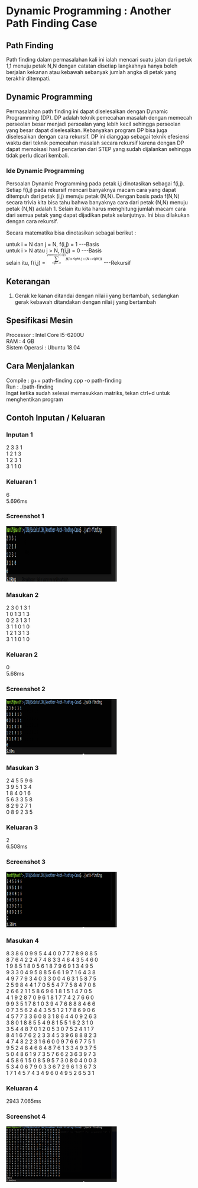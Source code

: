 # Dynamic Programming : Another Path Finding Case

## Path Finding
Path finding dalam permasalahan kali ini ialah mencari suatu jalan dari petak 1,1 menuju petak N,N dengan catatan disetiap langkahnya hanya boleh berjalan kekanan atau kebawah sebanyak jumlah angka di petak yang terakhir ditempati.

## Dynamic Programming
Permasalahan path finding ini dapat diselesaikan dengan Dynamic Programming (DP). DP adalah teknik pemecahan masalah dengan memecah perseolan besar menjadi persoalan yang lebih kecil sehingga perseolan yang besar dapat diselesaikan. Kebanyakan program DP bisa juga diselesaikan dengan cara rekursif. DP ini dianggap sebagai teknik efesiensi waktu dari teknik pemecahan masalah secara rekursif karena dengan DP dapat memoisasi hasil pencarian dari STEP yang sudah dijalankan sehingga tidak perlu dicari kembali. 

### Ide Dynamic Programming

Persoalan Dynamic Programming pada petak i,j dinotasikan sebagai f(i,j). Setiap f(i,j) pada rekursif mencari banyaknya macam cara yang dapat ditempuh dari petak (i,j) menuju petak (N,N). Dengan basis pada f(N,N) secara trivia kita bisa tahu bahwa banyaknya cara dari petak (N,N) menuju petak (N,N) adalah 1. Selain itu kita harus menghitung jumlah macam cara dari semua petak yang dapat dijadikan petak selanjutnya. Ini bisa dilakukan dengan cara rekursif.

Secara matematika bisa dinotasikan sebagai berikut :


untuk i = N dan j = N, f(i,j) = 1 																		---Basis <br />
untuk i > N atau j > N,   f(i,j) = 0																		---Basis <br />
selain itu, 		       f(i,j) = <img src="img/sigma.jpg" width="150" height="30" /> 												---Rekursif <br />

## Keterangan
1. Gerak ke kanan ditandai dengan nilai i yang bertambah, sedangkan gerak kebawah ditandakan dengan nilai j yang bertambah

## Spesifikasi Mesin

Processor : Intel Core I5-6200U <br />
RAM : 4 GB <br />
Sistem Operasi : Ubuntu 18.04 <br />

## Cara Menjalankan 
Compile : g++ path-finding.cpp -o path-finding <br />
Run : ./path-finding <br />
Ingat ketika sudah selesai memasukkan matriks, tekan ctrl+d untuk menghentikan program <br />

## Contoh Inputan / Keluaran

### Inputan 1

2 3 3 1 <br />
1 2 1 3 <br />
1 2 3 1 <br />
3 1 1 0 <br />

### Keluaran 1
6 <br />
5.696ms <br />

### Screenshot 1

<img src="img/1.png" width="300" height="150" /> <br />
### Masukan 2
2 3 0 1 3 1 <br />
1 0 1 3 1 3 <br />
0 2 3 1 3 1 <br />
3 1 1 0 1 0 <br />
1 2 1 3 1 3 <br />
3 1 1 0 1 0 <br />

### Keluaran 2
0 <br />
5.68ms <br />

### Screenshot 2

<img src="img/2.png" width="300" height="150" /> <br />

### Masukan 3
2 4 5 5 9 6 <br />
3 9 5 1 3 4 <br />
1 8 4 0 1 6 <br />
5 6 3 3 5 8 <br />
8 2 9 2 7 1 <br />
0 8 9 2 3 5 <br />

### Keluaran 3
2 <br />
6.508ms <br />

### Screenshot 3

<img src="img/3.png" width="300" height="150" /> <br />

### Masukan 4
8 3 8 6 0 9 9 5 4 4 0 0 7 7 7 8 9 8 8 5 <br />
8 7 6 4 2 2 4 7 4 8 3 3 4 6 4 3 5 4 6 0 <br />
1 9 8 5 1 8 0 5 6 1 8 7 9 6 9 1 3 4 9 5 <br />
9 3 3 0 4 9 5 8 8 5 6 6 1 9 7 1 6 4 3 8 <br />
4 9 7 7 9 3 4 0 3 3 0 0 4 6 3 1 5 8 7 5 <br />
2 5 9 8 4 4 1 7 0 5 5 4 7 7 5 8 4 7 0 8 <br />
2 6 6 2 1 1 5 8 6 9 6 1 8 1 5 1 4 7 0 5 <br />
4 1 9 2 8 7 0 9 6 1 8 1 7 7 4 2 7 6 6 0 <br />
9 9 3 5 1 7 8 1 0 3 9 4 7 6 8 8 8 4 6 6 <br />
0 7 3 5 6 2 4 4 3 5 5 1 2 1 7 8 6 9 0 6 <br />
4 5 7 7 3 3 6 0 8 3 1 8 6 4 4 0 9 2 6 3 <br />
3 8 0 1 8 8 5 5 4 9 8 1 5 5 1 6 2 3 1 0 <br />
3 5 4 4 8 7 0 1 2 0 5 3 0 7 5 2 4 1 1 7 <br />
8 4 1 6 7 6 2 2 3 3 4 5 3 9 6 8 8 8 2 3 <br />
4 7 4 8 2 2 3 1 6 6 0 0 9 7 6 6 7 7 5 1 <br />
9 5 2 4 8 4 6 8 4 8 7 6 1 3 3 4 9 3 7 5 <br />
5 0 4 8 6 1 9 7 3 5 7 6 6 2 3 6 3 9 7 3 <br />
4 5 8 6 1 5 0 8 5 9 5 7 3 0 8 0 4 0 0 3 <br />
5 3 4 0 6 7 9 0 3 3 6 7 2 9 6 1 3 6 7 3 <br />
1 7 1 4 5 7 4 3 4 9 6 0 4 9 5 2 6 5 3 1 <br />

### Keluaran 4
2943
7.065ms

### Screenshot 4

<img src="img/4.png" width="300" height="150" /> <br />